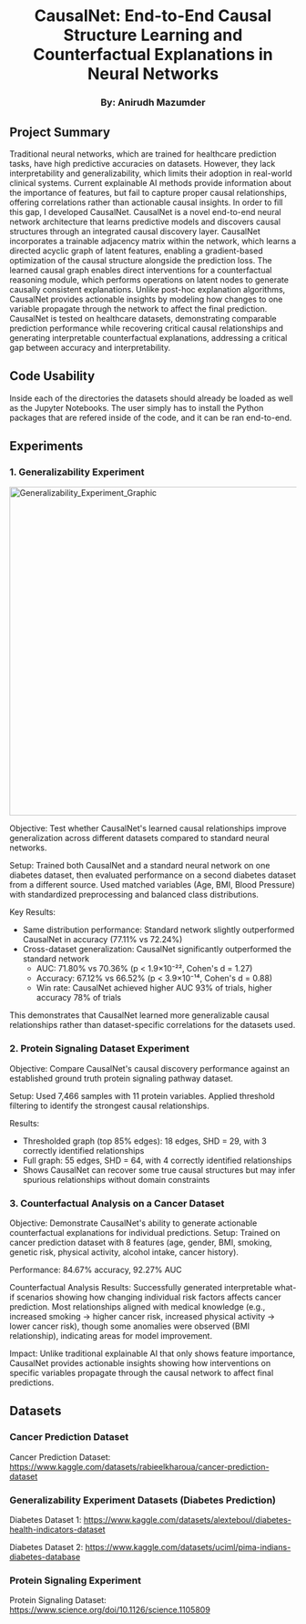 <h1 align="center">
<b>CausalNet: End-to-End Causal Structure Learning and Counterfactual Explanations in Neural Networks</b>
</h1>
<h3 align="center">
<b>By: Anirudh Mazumder</b>
</h3>

## Project Summary
Traditional neural networks, which are trained for healthcare prediction tasks, have high predictive accuracies on datasets. However, they lack interpretability and generalizability, which limits their adoption in real-world clinical systems. Current explainable AI methods provide information about the importance of features, but fail to capture proper causal relationships, offering correlations rather than actionable causal insights. In order to fill this gap, I developed CausalNet. CausalNet is a novel end-to-end neural network architecture that learns predictive models and discovers causal structures through an integrated causal discovery layer. CausalNet incorporates a trainable adjacency matrix within the network, which learns a directed acyclic graph of latent features, enabling a gradient-based optimization of the causal structure alongside the prediction loss. The learned causal graph enables direct interventions for a counterfactual reasoning module, which performs operations on latent nodes to generate causally consistent explanations. Unlike post-hoc explanation algorithms, CausalNet provides actionable insights by modeling how changes to one variable propagate through the network to affect the final prediction. CausalNet is tested on healthcare datasets, demonstrating comparable prediction performance while recovering critical causal relationships and generating interpretable counterfactual explanations, addressing a critical gap between accuracy and interpretability.

## Code Usability
Inside each of the directories the datasets should already be loaded as well as the Jupyter Notebooks. The user simply has to install the Python packages that are refered inside of the code, and it can be ran end-to-end.

## Experiments
### 1. Generalizability Experiment

<img width="1280" height="577" alt="Generalizability_Experiment_Graphic" src="https://github.com/user-attachments/assets/1cf6d498-aa0b-443e-9802-e76cf597c76d" />

Objective: Test whether CausalNet's learned causal relationships improve generalization across different datasets compared to standard neural networks.

Setup: Trained both CausalNet and a standard neural network on one diabetes dataset, then evaluated performance on a second diabetes dataset from a different source. Used matched variables (Age, BMI, Blood Pressure) with standardized preprocessing and balanced class distributions.

Key Results:
- Same distribution performance: Standard network slightly outperformed CausalNet in accuracy (77.11% vs 72.24%)
- Cross-dataset generalization: CausalNet significantly outperformed the standard network
    - AUC: 71.80% vs 70.36% (p < 1.9×10⁻²², Cohen's d = 1.27)
    - Accuracy: 67.12% vs 66.52% (p < 3.9×10⁻¹⁴, Cohen's d = 0.88)
    - Win rate: CausalNet achieved higher AUC 93% of trials, higher accuracy 78% of trials

This demonstrates that CausalNet learned more generalizable causal relationships rather than dataset-specific correlations for the datasets used.

### 2. Protein Signaling Dataset Experiment

Objective: Compare CausalNet's causal discovery performance against an established ground truth protein signaling pathway dataset.

Setup: Used 7,466 samples with 11 protein variables. Applied threshold filtering to identify the strongest causal relationships.

Results:
- Thresholded graph (top 85% edges): 18 edges, SHD = 29, with 3 correctly identified relationships
- Full graph: 55 edges, SHD = 64, with 4 correctly identified relationships
- Shows CausalNet can recover some true causal structures but may infer spurious relationships without domain constraints

### 3. Counterfactual Analysis on a Cancer Dataset

Objective: Demonstrate CausalNet's ability to generate actionable counterfactual explanations for individual predictions.
Setup: Trained on cancer prediction dataset with 8 features (age, gender, BMI, smoking, genetic risk, physical activity, alcohol intake, cancer history).

Performance: 84.67% accuracy, 92.27% AUC

Counterfactual Analysis Results: Successfully generated interpretable what-if scenarios showing how changing individual risk factors affects cancer prediction. Most relationships aligned with medical knowledge (e.g., increased smoking → higher cancer risk, increased physical activity → lower cancer risk), though some anomalies were observed (BMI relationship), indicating areas for model improvement.

Impact: Unlike traditional explainable AI that only shows feature importance, CausalNet provides actionable insights showing how interventions on specific variables propagate through the causal network to affect final predictions.

## Datasets
### Cancer Prediction Dataset
Cancer Prediction Dataset: https://www.kaggle.com/datasets/rabieelkharoua/cancer-prediction-dataset

### Generalizability Experiment Datasets (Diabetes Prediction)
Diabetes Dataset 1: https://www.kaggle.com/datasets/alexteboul/diabetes-health-indicators-dataset

Diabetes Dataset 2: https://www.kaggle.com/datasets/uciml/pima-indians-diabetes-database

### Protein Signaling Experiment
Protein Signaling Dataset: https://www.science.org/doi/10.1126/science.1105809
